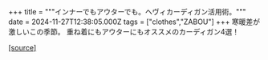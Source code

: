 +++
title = """インナーでもアウターでも。ヘヴィカーディガン活用術。"""
date = 2024-11-27T12:38:05.000Z
tags = ["clothes","ZABOU"]
+++
寒暖差が激しいこの季節。 重ね着にもアウターにもオススメのカーディガン4選！

[[source]](https://zabou.org/2024/11/27/313648/)
